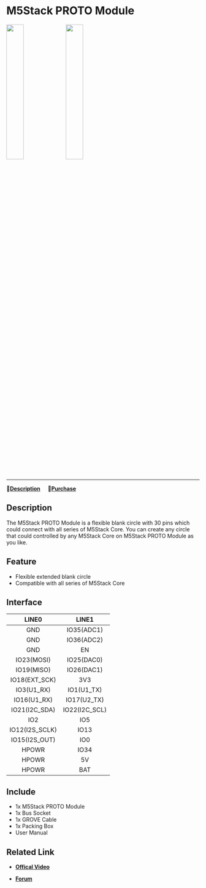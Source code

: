 # M5Stack PROTO Module

<img src="assets/img/product_pics/modules/module_proto_01.png" width="30%" height="30%"> <img src="assets/img/product_pics/modules/module_proto_02.png" width="30%" height="30%">

***

:memo:**[Description](#Description)**&nbsp;&nbsp;&nbsp;&nbsp;&nbsp;🛒**[Purchase](https://www.aliexpress.com/store/product/M5Stack-Official-Stock-Offer-Proto-Module-Proto-Board-with-Extension-Bus-Socket-for-Arduino-ESP32-Development/3226069_32843231933.html?spm=2114.12010610.8148356.4.7b26c4a1MZw8Xy.html)**

## Description

The M5Stack PROTO Module is a flexible blank circle with 30 pins which
could connect with all series of M5Stack Core. You can create any circle
that could controlled by any M5Stack Core on M5Stack PROTO Module as you
like.

## Feature

-  Flexible extended blank circle
-  Compatible with all series of M5Stack Core

## Interface

| LINE0             | LINE1            |
|:---:|:---:|
| GND               | IO35(ADC1)       |
| GND               | IO36(ADC2)       |
| GND               | EN               |
| IO23(MOSI)        | IO25(DAC0)       |
| IO19(MISO)        | IO26(DAC1)       |
| IO18(EXT\_SCK)    | 3V3              |
| IO3(U1\_RX)       | IO1(U1\_TX)      |
| IO16(U1\_RX)      | IO17(U2\_TX)     |
| IO21(I2C\_SDA)    | IO22(I2C\_SCL)   |
| IO2               | IO5              |
| IO12(I2S\_SCLK)   | IO13             |
| IO15(I2S\_OUT)    | IO0              |
| HPOWR             | IO34             |
| HPOWR             | 5V               |
| HPOWR             | BAT              |

## Include

-  1x M5Stack PROTO Module
-  1x Bus Socket
-  1x GROVE Cable
-  1x Packing Box
-  User Manual

## Related Link

- **[Offical Video](https://www.youtube.com/channel/UCozgFVglWYQXbvTmGyS739w)**

- **[Forum](http://forum.m5stack.com/)**
